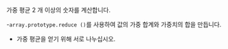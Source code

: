 가중 평균 2 개 이상의 숫자를 계산합니다.

-`array.prototype.reduce ()`를 사용하여 값의 가중 합계와 가중치의 합을 만듭니다.
- 가중 평균을 얻기 위해 서로 나누십시오.